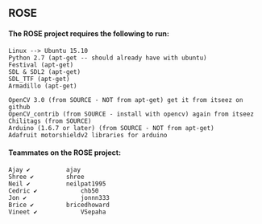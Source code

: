 ## ROSE

#### The ROSE project requires the following to run:

	Linux --> Ubuntu 15.10
	Python 2.7 (apt-get -- should already have with ubuntu)
	Festival (apt-get)
	SDL & SDL2 (apt-get)
	SDL_TTF (apt-get)
	Armadillo (apt-get)

	OpenCV 3.0 (from SOURCE - NOT from apt-get) get it from itseez on github
	OpenCV_contrib (from SOURCE - install with opencv) again from itseez
	Chilitags (from SOURCE)
	Arduino (1.6.7 or later) (from SOURCE - NOT from apt-get)
	Adafruit motorshieldv2 libraries for arduino

#### Teammates on the ROSE project:
	Ajay ✔			ajay
	Shree ✔			shree
	Neil ✔			neilpat1995
	Cedric ✔			chb50
	Jon ✔				jonnn333
	Brice ✔			bricedhoward
	Vineet ✔			VSepaha